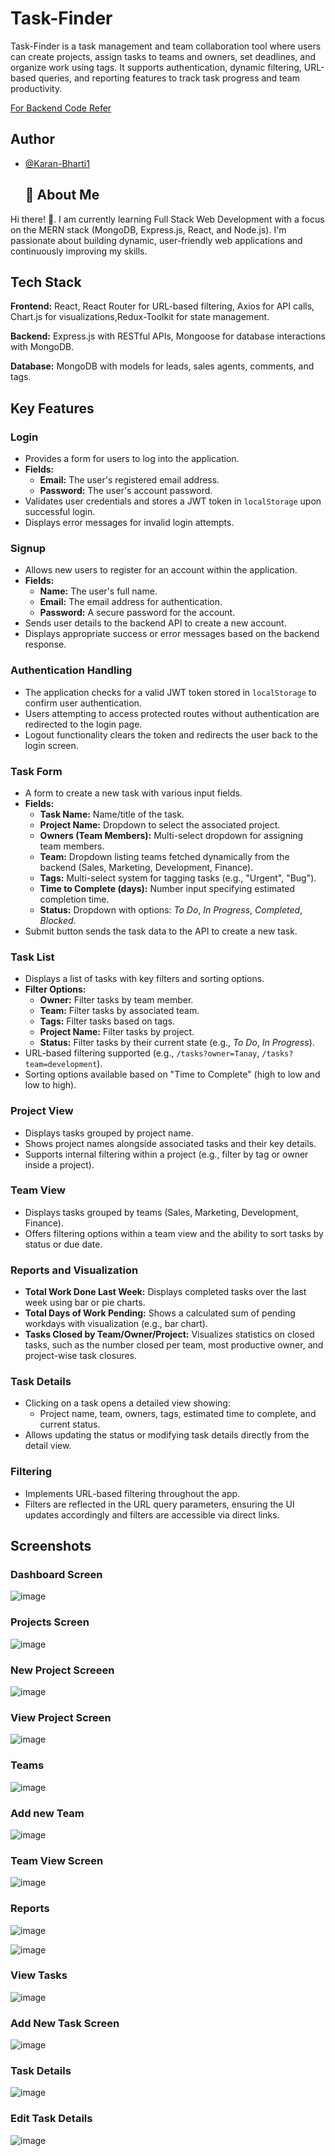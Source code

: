
# Task-Finder

Task-Finder is a task management and team collaboration tool where users can create projects, assign tasks to teams and owners, set deadlines, and organize work using tags. It supports authentication, dynamic filtering, URL-based queries, and reporting features to track task progress and team productivity.

[For Backend Code Refer](https://github.com/Karan-Bharti1/TFB)

## Author

- [@Karan-Bharti1](https://github.com/Karan-Bharti1)

  ## 🚀 About Me
Hi there! 👋.
I am currently learning Full Stack Web Development with a focus on the MERN stack (MongoDB, Express.js, React, and Node.js). I'm passionate about building dynamic, user-friendly web applications and continuously improving my skills.

## Tech Stack

**Frontend:** React, React Router for URL-based filtering, Axios for API calls, Chart.js for visualizations,Redux-Toolkit for state management.

**Backend:** Express.js with RESTful APIs, Mongoose for database interactions with MongoDB.

**Database:** MongoDB with models for leads, sales agents, comments, and tags.

## Key Features

### Login
- Provides a form for users to log into the application.
- **Fields:**
  - **Email:** The user's registered email address.
  - **Password:** The user's account password.
- Validates user credentials and stores a JWT token in `localStorage` upon successful login.
- Displays error messages for invalid login attempts.

### Signup
- Allows new users to register for an account within the application.
- **Fields:**
  - **Name:** The user's full name.
  - **Email:** The email address for authentication.
  - **Password:** A secure password for the account.
- Sends user details to the backend API to create a new account.
- Displays appropriate success or error messages based on the backend response.

### Authentication Handling
- The application checks for a valid JWT token stored in `localStorage` to confirm user authentication.
- Users attempting to access protected routes without authentication are redirected to the login page.
- Logout functionality clears the token and redirects the user back to the login screen.

### Task Form
- A form to create a new task with various input fields.
- **Fields:**
  - **Task Name:** Name/title of the task.
  - **Project Name:** Dropdown to select the associated project.
  - **Owners (Team Members):** Multi-select dropdown for assigning team members.
  - **Team:** Dropdown listing teams fetched dynamically from the backend (Sales, Marketing, Development, Finance).
  - **Tags:** Multi-select system for tagging tasks (e.g., "Urgent", "Bug").
  - **Time to Complete (days):** Number input specifying estimated completion time.
  - **Status:** Dropdown with options: *To Do*, *In Progress*, *Completed*, *Blocked*.
- Submit button sends the task data to the API to create a new task.

### Task List
- Displays a list of tasks with key filters and sorting options.
- **Filter Options:**
  - **Owner:** Filter tasks by team member.
  - **Team:** Filter tasks by associated team.
  - **Tags:** Filter tasks based on tags.
  - **Project Name:** Filter tasks by project.
  - **Status:** Filter tasks by their current state (e.g., *To Do*, *In Progress*).
- URL-based filtering supported (e.g., `/tasks?owner=Tanay`, `/tasks?team=development`).
- Sorting options available based on "Time to Complete" (high to low and low to high).

### Project View
- Displays tasks grouped by project name.
- Shows project names alongside associated tasks and their key details.
- Supports internal filtering within a project (e.g., filter by tag or owner inside a project).

### Team View
- Displays tasks grouped by teams (Sales, Marketing, Development, Finance).
- Offers filtering options within a team view and the ability to sort tasks by status or due date.

### Reports and Visualization
- **Total Work Done Last Week:** Displays completed tasks over the last week using bar or pie charts.
- **Total Days of Work Pending:** Shows a calculated sum of pending workdays with visualization (e.g., bar chart).
- **Tasks Closed by Team/Owner/Project:** Visualizes statistics on closed tasks, such as the number closed per team, most productive owner, and project-wise task closures.

### Task Details
- Clicking on a task opens a detailed view showing:
  - Project name, team, owners, tags, estimated time to complete, and current status.
- Allows updating the status or modifying task details directly from the detail view.

### Filtering
- Implements URL-based filtering throughout the app.
- Filters are reflected in the URL query parameters, ensuring the UI updates accordingly and filters are accessible via direct links.


## Screenshots

### Dashboard Screen

![image](https://github.com/user-attachments/assets/65bd48a5-0c6c-4317-84e6-568ca27ece4a)


### Projects Screen

![image](https://github.com/user-attachments/assets/5679271a-a5a0-4093-a842-5d8f7edbfd74)

### New Project Screeen

![image](https://github.com/user-attachments/assets/8bd638c6-bc10-4759-a95a-b73405c2e29c)

### View Project Screen

![image](https://github.com/user-attachments/assets/2a38e9b7-7d5c-47b2-9b99-1fa6e0cf3581)

### Teams

![image](https://github.com/user-attachments/assets/04d3e1d9-575b-4967-8e0e-197033af766e)

### Add new Team

![image](https://github.com/user-attachments/assets/f4e88451-fabb-4e29-82ed-8e69bcb8d982)


### Team View Screen

![image](https://github.com/user-attachments/assets/816cfd10-d32c-4df8-b7df-ba063bc86f66)

### Reports

![image](https://github.com/user-attachments/assets/dbe843c0-91bb-4f30-bc33-1b8dc877f9fd)

![image](https://github.com/user-attachments/assets/3f5723b7-08e5-4a3b-9a57-bf2a836417c2)

### View Tasks

![image](https://github.com/user-attachments/assets/a47b40de-742f-48d5-a39d-f438fdb18c55)

### Add New Task Screen

![image](https://github.com/user-attachments/assets/a3070388-be66-4e95-8afb-ac4aec1808fe)

### Task Details

![image](https://github.com/user-attachments/assets/b115ba2c-337f-4b45-beda-d67045160cce)

### Edit Task Details

![image](https://github.com/user-attachments/assets/c1d7b2cd-6535-465d-ba67-7ff4ae0cd833)

